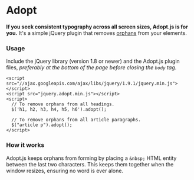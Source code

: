 # Adopt

**If you seek consistent typography across all screen sizes, Adopt.js is for you.** It's a simple jQuery plugin that removes
[orphans](http://www.fonts.com/content/learning/fontology/level-2/text-typography/rags-widows-orphans)
from your elements.

### Usage

Include the jQuery library (version 1.8 or newer) and the Adopt.js
plugin files, *preferably at the bottom of the page before closing the
<code>body</code> tag*.

    <script src="//ajax.googleapis.com/ajax/libs/jquery/1.9.1/jquery.min.js"></script>
    <script src="jquery.adopt.min.js"></script>
    <script>
      // To remove orphans from all headings.
      $('h1, h2, h3, h4, h5, h6').adopt();

      // To remove orphans from all article paragraphs.
      $("article p").adopt();
    </script>

### How it works

Adopt.js keeps orphans from forming by placing a <code>\&nbsp;</code> HTML entity
between the last two characters. This keeps them together when the
window resizes, ensuring no word is ever alone.